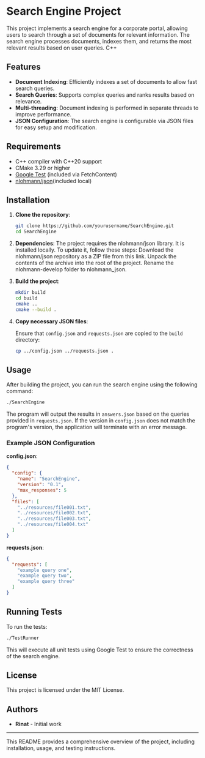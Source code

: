 
# Search Engine Project

This project implements a search engine for a corporate portal, allowing users to search through a set of documents for relevant information. The search engine processes documents, indexes them, and returns the most relevant results based on user queries. C++

## Features

- **Document Indexing**: Efficiently indexes a set of documents to allow fast search queries.
- **Search Queries**: Supports complex queries and ranks results based on relevance.
- **Multi-threading**: Document indexing is performed in separate threads to improve performance.
- **JSON Configuration**: The search engine is configurable via JSON files for easy setup and modification.

## Requirements

- C++ compiler with C++20 support
- CMake 3.29 or higher
- [Google Test](https://github.com/google/googletest) (included via FetchContent)
- [nlohmann/json](https://github.com/nlohmann/json)(included local)

## Installation

1. **Clone the repository**:

   ```bash
   git clone https://github.com/yourusername/SearchEngine.git
   cd SearchEngine
   ```
2. **Dependencies**:
The project requires the nlohmann/json library. It is installed locally. To update it, follow these steps:
Download the nlohmann/json repository as a ZIP file from this link.
Unpack the contents of the archive into the root of the project.
Rename the nlohmann-develop folder to nlohmann_json.

3. **Build the project**:

   ```bash
   mkdir build
   cd build
   cmake ..
   cmake --build .
   ```

4. **Copy necessary JSON files**:

   Ensure that `config.json` and `requests.json` are copied to the `build` directory:

   ```bash
   cp ../config.json ../requests.json .
   ```

## Usage

After building the project, you can run the search engine using the following command:

```bash
./SearchEngine
```

The program will output the results in `answers.json` based on the queries provided in `requests.json`. If the version in `config.json` does not match the program's version, the application will terminate with an error message.

### Example JSON Configuration

**config.json**:

```json
{
  "config": {
    "name": "SearchEngine",
    "version": "0.1",
    "max_responses": 5
  },
  "files": [
    "../resources/file001.txt",
    "../resources/file002.txt",
    "../resources/file003.txt",
    "../resources/file004.txt"
  ]
}
```

**requests.json**:

```json
{
  "requests": [
    "example query one",
    "example query two",
    "example query three"
  ]
}
```

## Running Tests

To run the tests:

```bash
./TestRunner
```

This will execute all unit tests using Google Test to ensure the correctness of the search engine.

## License

This project is licensed under the MIT License.

## Authors

- **Rinat** - Initial work

---

This README provides a comprehensive overview of the project, including installation, usage, and testing instructions.
